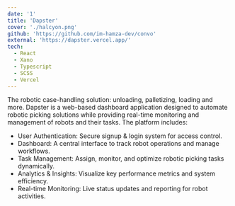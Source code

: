 ```yaml
---
date: '1'
title: 'Dapster'
cover: './halcyon.png'
github: 'https://github.com/im-hamza-dev/convo'
external: 'https://dapster.vercel.app/'
tech:
  - React
  - Xano
  - Typescript
  - SCSS
  - Vercel
---
```



The robotic case-handling solution: unloading, palletizing, loading and more.
Dapster is a web-based dashboard application designed to automate robotic picking solutions while providing real-time monitoring and management of robots and their tasks. The platform includes:

- User Authentication: Secure signup & login system for access control.
- Dashboard: A central interface to track robot operations and manage workflows.
- Task Management: Assign, monitor, and optimize robotic picking tasks dynamically.
- Analytics & Insights: Visualize key performance metrics and system efficiency.
- Real-time Monitoring: Live status updates and reporting for robot activities.
